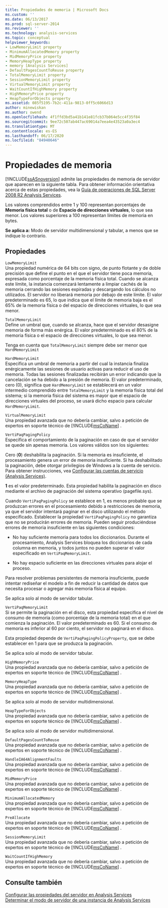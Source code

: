 ```yaml
---
title: Propiedades de memoria | Microsoft Docs
ms.custom: ''
ms.date: 06/13/2017
ms.prod: sql-server-2014
ms.reviewer: ''
ms.technology: analysis-services
ms.topic: conceptual
helpviewer_keywords:
- LowMemoryLimit property
- MinimumAllocatedMemory property
- MidMemoryPrice property
- MemoryHeapType property
- memory [Analysis Services]
- DefaultPagesCountToReuse property
- TotalMemoryLimit property
- SessionMemoryLimit property
- VirtualMemoryLimit property
- WaitCountIfHighMemory property
- HighMemoryPrice property
- HeapTypeForObjects property
ms.assetid: 085f5195-7b2c-411a-9813-0ff5c6066d13
author: minewiskan
ms.author: owend
ms.openlocfilehash: 4f1ffd3bd5a41b141e81fcb37b064e5cc4f35f84
ms.sourcegitcommit: 9ee72c507ab447ac69014a7eea4e43523a0a3ec4
ms.translationtype: MT
ms.contentlocale: es-ES
ms.lasthandoff: 06/17/2020
ms.locfileid: "84940646"
---
```

# <a name="memory-properties"></a>Propiedades de memoria
  [!INCLUDE[ssASnoversion](../../includes/ssasnoversion-md.md)] admite las propiedades de memoria de servidor que aparecen en la siguiente tabla. Para obtener información orientativa acerca de estas propiedades, vea la [Guía de operaciones de SQL Server 2008 R2 Analysis Services](https://go.microsoft.com/fwlink/?LinkID=225539).  
  
 Los valores comprendidos entre 1 y 100 representan porcentajes de **Memoria física total** o de **Espacio de direcciones virtuales**, lo que sea menor. Los valores superiores a 100 representan límites de memoria en bytes.  
  
 **Se aplica a:** Modo de servidor multidimensional y tabular, a menos que se indique lo contrario.  
  
## <a name="properties"></a>Propiedades  
 `LowMemoryLimit`  
 Una propiedad numérica de 64 bits con signo, de punto flotante y de doble precisión que define el punto en el que el servidor tiene poca memoria, expresada como porcentaje de la memoria física total. Cuando se alcanza este límite, la instancia comenzará lentamente a limpiar cachés de la memoria cerrando las sesiones expiradas y descargando los cálculos no utilizados. El servidor no liberará memoria por debajo de este límite. El valor predeterminado es 65, lo que indica que el límite de memoria baja es el 65% de la memoria física o del espacio de direcciones virtuales, lo que sea menor.  
  
 `TotalMemoryLimit`  
 Define un umbral que, cuando se alcanza, hace que el servidor desasigne memoria de forma más enérgica. El valor predeterminado es el 80% de la memoria física o el espacio de direcciones virtuales, lo que sea menor.  
  
 Tenga en cuenta que `TotalMemoryLimit` siempre debe ser menor que `HardMemoryLimit`  
  
 `HardMemoryLimit`  
 Especifica un umbral de memoria a partir del cual la instancia finaliza enérgicamente las sesiones de usuario activas para reducir el uso de memoria. Todas las sesiones finalizadas recibirán un error indicando que la cancelación se ha debido a la presión de memoria. El valor predeterminado, cero (0), significa que `HardMemoryLimit` se establecerá en un valor intermedio comprendido entre `TotalMemoryLimit` y la memoria física total del sistema; si la memoria física del sistema es mayor que el espacio de direcciones virtuales del proceso, se usará dicho espacio para calcular `HardMemoryLimit`.  
  
 `VirtualMemoryLimit`  
 Una propiedad avanzada que no debería cambiar, salvo a petición de expertos en soporte técnico de [!INCLUDE[msCoName](../../includes/msconame-md.md)] .  
  
 `VertiPaqPagingPolicy`  
 Especifica el comportamiento de la paginación en caso de que el servidor se quede sin apenas memoria. Los valores válidos son los siguientes:  
  
 Cero (**0**) deshabilita la paginación. Si la memoria es insuficiente, el procesamiento genera un error de memoria insuficiente. Si ha deshabilitado la paginación, debe otorgar privilegios de Windows a la cuenta de servicio. Para obtener instrucciones, vea [Configurar las cuentas de servicio &#40;Analysis Services&#41;](../instances/configure-service-accounts-analysis-services.md).  
  
 **1** es el valor predeterminado. Esta propiedad habilita la paginación en disco mediante el archivo de paginación del sistema operativo (pagefile.sys).  
  
 Cuando `VertiPaqPagingPolicy` se establece en 1, es menos probable que se produzcan errores en el procesamiento debido a restricciones de memoria, ya que el servidor intentará paginar en el disco utilizando el método especificado. Establecer la propiedad `VertiPaqPagingPolicy` no garantiza que no se producirán errores de memoria. Pueden seguir produciéndose errores de memoria insuficiente en las siguientes condiciones:  
  
-   No hay suficiente memoria para todos los diccionarios. Durante el procesamiento, Analysis Services bloquea los diccionarios de cada columna en memoria, y todos juntos no pueden superar el valor especificado en `VertiPaqMemoryLimit`.  
  
-   No hay espacio suficiente en las direcciones virtuales para alojar el proceso.  
  
 Para resolver problemas persistentes de memoria insuficiente, puede intentar rediseñar el modelo a fin de reducir la cantidad de datos que necesita procesar o agregar más memoria física al equipo.  
  
 Se aplica solo al modo de servidor tabular.  
  
 `VertiPaqMemoryLimit`  
 Si se permite la paginación en el disco, esta propiedad especifica el nivel de consumo de memoria (como porcentaje de la memoria total) en el que comienza la paginación. El valor predeterminado es 60. Si el consumo de memoria es inferior al 60 por ciento, el servidor no paginará en el disco.  
  
 Esta propiedad depende de `VertiPaqPagingPolicyProperty`, que se debe establecer en 1 para que se produzca la paginación.  
  
 Se aplica solo al modo de servidor tabular.  
  
 `HighMemoryPrice`  
 Una propiedad avanzada que no debería cambiar, salvo a petición de expertos en soporte técnico de [!INCLUDE[msCoName](../../includes/msconame-md.md)] .  
  
 `MemoryHeapType`  
 Una propiedad avanzada que no debería cambiar, salvo a petición de expertos en soporte técnico de [!INCLUDE[msCoName](../../includes/msconame-md.md)] .  
  
 Se aplica solo al modo de servidor multidimensional.  
  
 `HeapTypeForObjects`  
 Una propiedad avanzada que no debería cambiar, salvo a petición de expertos en soporte técnico de [!INCLUDE[msCoName](../../includes/msconame-md.md)] .  
  
 Se aplica solo al modo de servidor multidimensional.  
  
 `DefaultPagesCountToReuse`  
 Una propiedad avanzada que no debería cambiar, salvo a petición de expertos en soporte técnico de [!INCLUDE[msCoName](../../includes/msconame-md.md)] .  
  
 `HandleIA64AlignmentFaults`  
 Una propiedad avanzada que no debería cambiar, salvo a petición de expertos en soporte técnico de [!INCLUDE[msCoName](../../includes/msconame-md.md)] .  
  
 `MidMemoryPrice`  
 Una propiedad avanzada que no debería cambiar, salvo a petición de expertos en soporte técnico de [!INCLUDE[msCoName](../../includes/msconame-md.md)] .  
  
 `MinimumAllocatedMemory`  
 Una propiedad avanzada que no debería cambiar, salvo a petición de expertos en soporte técnico de [!INCLUDE[msCoName](../../includes/msconame-md.md)] .  
  
 `PreAllocate`  
 Una propiedad avanzada que no debería cambiar, salvo a petición de expertos en soporte técnico de [!INCLUDE[msCoName](../../includes/msconame-md.md)] .  
  
 `SessionMemoryLimit`  
 Una propiedad avanzada que no debería cambiar, salvo a petición de expertos en soporte técnico de [!INCLUDE[msCoName](../../includes/msconame-md.md)] .  
  
 `WaitCountIfHighMemory`  
 Una propiedad avanzada que no debería cambiar, salvo a petición de expertos en soporte técnico de [!INCLUDE[msCoName](../../includes/msconame-md.md)] .  
  
## <a name="see-also"></a>Consulte también  
 [Configurar las propiedades del servidor en Analysis Services](server-properties-in-analysis-services.md)   
 [Determinar el modo de servidor de una instancia de Analysis Services](../instances/determine-the-server-mode-of-an-analysis-services-instance.md)  
  
  
